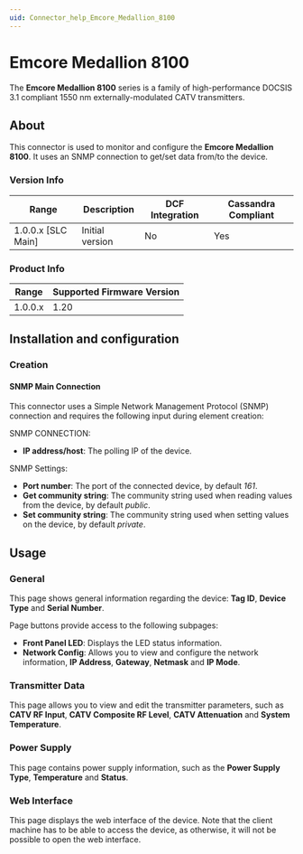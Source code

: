 ```yaml
---
uid: Connector_help_Emcore_Medallion_8100
---
```


# Emcore Medallion 8100

The **Emcore Medallion 8100** series is a family of high-performance DOCSIS 3.1 compliant 1550 nm externally-modulated CATV transmitters.

## About

This connector is used to monitor and configure the **Emcore Medallion 8100**. It uses an SNMP connection to get/set data from/to the device.

### Version Info

| Range | Description | DCF Integration | Cassandra Compliant |
|----------------------|-----------------|---------------------|-------------------------|
| 1.0.0.x \[SLC Main\] | Initial version | No                  | Yes                     |

### Product Info

| Range | Supported Firmware Version |
|------------------|-----------------------------|
| 1.0.0.x          | 1.20                        |

## Installation and configuration

### Creation

#### SNMP Main Connection

This connector uses a Simple Network Management Protocol (SNMP) connection and requires the following input during element creation:

SNMP CONNECTION:

- **IP address/host**: The polling IP of the device.

SNMP Settings:

- **Port number**: The port of the connected device, by default *161*.
- **Get community string**: The community string used when reading values from the device, by default *public*.
- **Set community string**: The community string used when setting values on the device, by default *private*.

## Usage

### General

This page shows general information regarding the device: **Tag ID**, **Device Type** and **Serial Number**.

Page buttons provide access to the following subpages:

- **Front Panel LED**: Displays the LED status information.
- **Network Config**: Allows you to view and configure the network information, **IP Address**, **Gateway**, **Netmask** and **IP Mode**.

### Transmitter Data

This page allows you to view and edit the transmitter parameters, such as **CATV RF Input**, **CATV Composite RF Level**, **CATV Attenuation** and **System Temperature**.

### Power Supply

This page contains power supply information, such as the **Power Supply Type**, **Temperature** and **Status**.

### Web Interface

This page displays the web interface of the device. Note that the client machine has to be able to access the device, as otherwise, it will not be possible to open the web interface.
